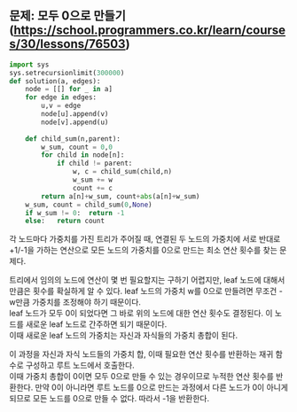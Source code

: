 ## 문제: 모두 0으로 만들기 (https://school.programmers.co.kr/learn/courses/30/lessons/76503)
```python
import sys
sys.setrecursionlimit(300000)
def solution(a, edges):
    node = [[] for _ in a]
    for edge in edges:
        u,v = edge
        node[u].append(v)
        node[v].append(u)
        
    def child_sum(n,parent):
        w_sum, count = 0,0
        for child in node[n]:
            if child != parent:
                w, c = child_sum(child,n)
                w_sum += w
                count += c
        return a[n]+w_sum, count+abs(a[n]+w_sum)
    w_sum, count = child_sum(0,None)
    if w_sum != 0:  return -1
    else:   return count
```
각 노드마다 가중치를 가진 트리가 주어질 때, 연결된 두 노드의 가중치에 서로 반대로 +1/-1을 가하는 연산으로 모든 노드의 가중치를 0으로 만드는 최소 연산 횟수를 찾는 문제다.   

트리에서 임의의 노드에 연산이 몇 번 필요할지는 구하기 어렵지만, leaf 노드에 대해서만큼은 횟수를 확실하게 알 수 있다. leaf 노드의 가중치 w를 0으로 만들려면 무조건 -w만큼 가중치를 조정해야 하기 때문이다.   
leaf 노드가 모두 0이 되었다면 그 바로 위의 노드에 대한 연산 횟수도 결정된다. 이 노드를 새로운 leaf 노드로 간주하면 되기 때문이다.  
이때 새로운 leaf 노드의 가중치는 자신과 자식들의 가중치 총합이 된다.   

이 과정을 자신과 자식 노드들의 가중치 합, 이때 필요한 연산 횟수를 반환하는 재귀 함수로 구성하고 루트 노드에서 호출한다.   
이때 가중치 총합이 0이면 모두 0으로 만들 수 있는 경우이므로 누적한 연산 횟수를 반환한다. 만약 0이 아니라면 루트 노드를 0으로 만드는 과정에서 다른 노드가 0이 아니게 되므로 모든 노드를 0으로 만들 수 없다. 따라서 -1을 반환한다. 
